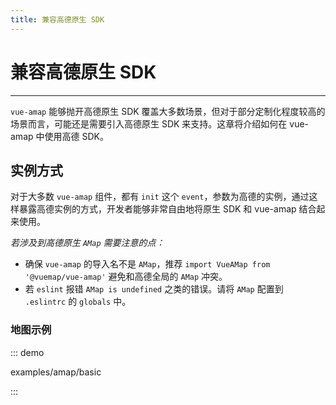 ```yaml
---
title: 兼容高德原生 SDK
---
```


# 兼容高德原生 SDK

---

`vue-amap` 能够抛开高德原生 SDK 覆盖大多数场景，但对于部分定制化程度较高的场景而言，可能还是需要引入高德原生 SDK 来支持。这章将介绍如何在 vue-amap 中使用高德 SDK。


## 实例方式

对于大多数 `vue-amap` 组件，都有 `init` 这个 `event`，参数为高德的实例，通过这样暴露高德实例的方式，开发者能够非常自由地将原生 SDK 和 vue-amap 结合起来使用。


*若涉及到高德原生 `AMap` 需要注意的点：*

* 确保 `vue-amap` 的导入名不是 `AMap`，推荐 `import VueAMap from '@vuemap/vue-amap'` 避免和高德全局的 `AMap` 冲突。
* 若 `eslint` 报错 `AMap is undefined` 之类的错误。请将 `AMap` 配置到 `.eslintrc` 的 `globals` 中。

### 地图示例
::: demo

examples/amap/basic

:::
